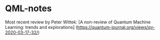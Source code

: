 # QML-notes
Most recent review by Peter Wittek: [A non-review of Quantum Machine Learning: trends and explorations] (https://quantum-journal.org/views/qv-2020-03-17-32/)
